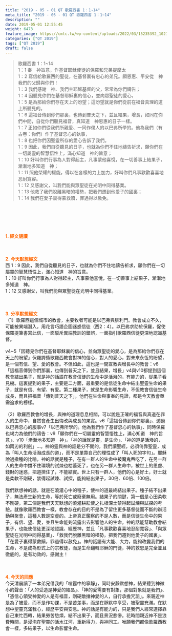 ```yaml
---
title: "2019 - 05 - 01 QT 歌羅西書 1：1~14"
meta_title: "2019 - 05 - 01 QT 歌羅西書 1：1~14"
description: ""
date: 2019-05-01 12:55:45
weight: 6473
feature_image: https://cmtc.tw/wp-content/uploads/2022/03/15235392_10211799862337740_180693556567566654_o-1.webp
categories: ["QT 2019"]
tags: ["QT 2019"]
draft: false
---
```


<blockquote>歌羅西書 1：1~14<br />
1：1 奉　神旨意，作基督耶穌使徒的保羅和兄弟提摩太<br />
1：2 寫信給歌羅西的聖徒，在基督裏有忠心的弟兄。願恩惠、平安從　神我們的父歸與你們！<br />
1：3 我們感謝　神、我們主耶穌基督的父，常常為你們禱告；<br />
1：4 因聽見你們在基督耶穌裏的信心，並向眾聖徒的愛心，<br />
1：5 是為那給你們存在天上的盼望；這盼望就是你們從前在福音真理的道上所聽見的。<br />
1：6 這福音傳到你們那裏，也傳到普天之下，並且結果，增長，如同在你們中間，自從你們聽見福音，真知道　神恩惠的日子一樣。<br />
1：7 正如你們從我們所親愛、一同作僕人的以巴弗所學的。他為我們（有古卷：你們）作了基督忠心的執事，<br />
1：8 也把你們因聖靈所存的愛心告訴了我們。<br />
1：9 因此，我們自從聽見的日子，也就為你們不住地禱告祈求，願你們在一切屬靈的智慧悟性上，滿心知道　神的旨意；<br />
1：10 好叫你們行事為人對得起主，凡事蒙他喜悅，在一切善事上結果子，漸漸地多知道　神；<br />
1：11 照他榮耀的權能，得以在各樣的力上加力，好叫你們凡事歡歡喜喜地忍耐寬容。<br />
1：12 又感謝父，叫我們能與眾聖徒在光明中同得基業。<br />
1：13 他救了我們脫離黑暗的權勢，把我們遷到他愛子的國裏；<br />
1：14 我們在愛子裏得蒙救贖，罪過得以赦免。</blockquote><br />
&nbsp;<br />
<br />
&nbsp;<br />
<br />
<span style="color: #ff6600;"><strong>1. </strong><strong>經文誦讀</strong></span><br />
<br />
<span style="color: #ff6600;"><strong> </strong></span><br />
<br />
<span style="color: #ff6600;"><strong>2. 今天默想</strong><strong>經文<br />
</strong></span>西 1：9 因此，我們自從聽見的日子，也就為你們不住地禱告祈求，願你們在一切屬靈的智慧悟性上，滿心知道　神的旨意。<br />
1：10 好叫你們行事為人對得起主，凡事蒙他喜悅，在一切善事上結果子，漸漸地多知道　神。<br />
1：12 又感謝父，叫我們能與眾聖徒在光明中同得基業。<br />
<br />
&nbsp;<br />
<br />
<span style="color: #ff6600;"><strong>3. 分享默想經文<br />
</strong></span>（1）歌羅西這個城市的教會，主要牧者可能是以巴弗與腓利門。教會成立不久，可能被異端潛入，用花言巧語企圖迷惑信徒（西2：4）。以巴弗求助於保羅，促使保羅提筆書寫此信，一面駁斥異端教訓的錯誤，一面指引歌羅西信徒更深地認識基督。<br />
<br />
v4~5「因聽見你們在基督耶穌裏的信心，並向眾聖徒的愛心，是為那給你們存在天上的盼望」保羅誇獎歌羅西教會對神的信心，對人的愛心，對未來永恆的盼望，是一個有信、望、愛的教會。不但如此，這也是一間宣教與增長中的教會：v6「這福音傳到你們那裏，也傳到普天之下，並且結果，增長」v4與v10都提到這個教會結出果子，就是神的話語在教會信徒的生命中是活潑的，有能力的，從果子看見樹。這裏提到的果子，主要是二方面，最重要的是信徒生命中結出聖靈生命的果子，就是有信、有望、有愛。第二種果子，就是生命影響生命，不但教會信徒生命成長，而且把福音「傳到普天之下」，他們在生命與事奉的見證，都是今天教會亟需追求的榜樣。<br />
<br />
（2）歌羅西教會的增長，與神的道理息息相關，可以說是正確的福音與真道在罪人的生命中，自然會產生出悔改與成長的果實。v6「這福音傳到你們那裏」、透過以巴弗忠心的服事v7「以巴弗所學的。他為我們作了基督忠心的執事」、同時保羅也竭力為他們的禱告：v9「願你們在一切屬靈的智慧悟性上，滿心知道　神的旨意」、v10「漸漸地多知道　神」。「神的話就是靈，是生命」、「神的道是活潑的，如兩刃的利劍」…。神的靈與神的話是分不開的，我們讀聖經，必須倚靠聖靈，成為「叫人生命活潑成長的道」，而不是單靠自己的理性成了「叫人死的字句」。耶穌說過撒種的比喻，神的話就是種子，在有一群人的生命中被魔鬼吞吃了，在另一群人的生命中擋不住環境的試煉也枯萎死了，也在另一群人生命中，被世上的思慮、錢財的迷惑，把道擠住了，不能結實。世上只有一群人，他們的心是好土，好土就是柔軟不剛硬，禁得起試煉、試探，能夠結出果子，30倍、60倍、100倍。<br />
<br />
我們默想神的話，就是在澆灌心中的種子，使神的道最終結出果子。種子結不出果子，無法產生新的生命，等於死亡或廢棄無用。結果子的關鍵，第一個是心田柔軟不剛硬，第二個是我們天天默想的澆灌耕耘使之扎根深土禁得起試煉與試探的考驗。就像歌羅西教會一樣，教會存在的目的不是為了留住更多基督徒而不斷的辦活動與聚會，這種人數是空虛的。上帝真正鑑察的不是人數，而是信徒生命中的果子，有信、望、愛，並且生命能夠流露出去影響他人的生命。神的話能幫助教會結果子，也能使信徒更深地認識、經歷神，並且「凡事歡歡喜喜地忍耐寬容」、「與眾聖徒在光明中同得基業」、「救我們脫離黑暗的權勢，把我們遷到他愛子的國裏」、「在愛子裏得蒙救贖，罪過得以赦免」。神的話語有大能、大力，能夠改變我們的生命，不是成為形式上的宗教徒，而是生命翻轉耶穌的門徒，神的救恩是完全並且徹底的，是有功效的，感謝主！<br />
<br />
&nbsp;<br />
<br />
<span style="color: #ff6600;"><strong>4. 今天的回應<br />
</strong></span>今天清晨讀了一本弟兄借我的「喧囂中的寧靜」，同時安靜默想神，結果聽到神微小的聲音：「人的受造是神愛的結晶」、「神的愛需要有對象，那個對象就是我們」、「憑信心領受神愛的人是有福音，剛硬敵擋神愛的人，自行承擔咒詛」。來親近神是為了被愛，而不是作功課，不是苦差事，而是在靜默中享受，被聖靈充滿。在默想中聖靈充滿我心，經歷平安與安息。神的話是有能力的，只是我們人經常選擇靠自己東忙西轉，結果勞苦愁煩，結不出果子，而且景況悲慘。花時間親近神不是浪費時間，是浸泡在聖靈的活水江河，重新得力，與神同工。唯願我們都像歌羅西教會一樣，多結果子，以生命影響生命。<br />
<br />
&nbsp;
        